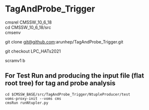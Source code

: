 # TagAndProbe_Trigger

cmsrel CMSSW_10_6_18  
cd CMSSW_10_6_18/src  
cmsenv  

git clone git@github.com:arunhep/TagAndProbe_Trigger.git

git checkout LPC_HATs2021

scramv1 b

## For Test Run and producing the input file (flat root tree) for tag and probe analysis 
```
cd $CMSSW_BASE/src/TagAndProbe_Trigger/NtupleProducer/test   
voms-proxy-init --voms cms
cmsRun runNtupler.py
```

